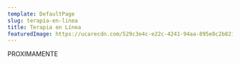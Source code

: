 ```yaml
---
template: DefaultPage
slug: terapia-en-linea
title: Terapia en Línea
featuredImage: https://ucarecdn.com/529c3e4c-e22c-4241-94aa-895e8c2b821d/
---
```

P﻿ROXIMAMENTE